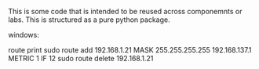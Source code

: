 This is some code that is intended to be reused across componemnts or labs.
This is structured as a pure python package.

windows:

route print
sudo route add 192.168.1.21 MASK 255.255.255.255 192.168.137.1 METRIC 1 IF 12
sudo route delete 192.168.1.21
